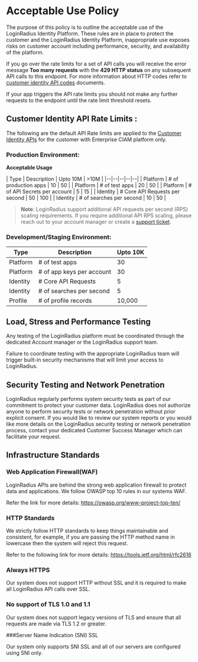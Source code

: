 # Acceptable Use Policy

The purpose of this policy is to outline the acceptable use of the LoginRadius Identity Platform. These rules are in place to protect the customer and the LoginRadius Identity Platform, inappropriate use exposes risks on customer account including performance, security, and availability of the platform.

If you go over the rate limits for a set of API calls you will receive the error message **Too many requests** with the **429 HTTP status** on any subsequent API calls to this endpoint. For more information about HTTP codes refer to [customer identity API codes](/api/v2/getting-started/response-codes/customer-identity-api-codes/#httpresponsedescriptions1) documents.

If your app triggers the API rate limits you should not make any further requests to the endpoint until the rate limit threshold resets.

## Customer Identity API Rate Limits :

The following are the default API Rate limits are applied to the [Customer Identity APIs](/api/v2/customer-identity-api/overview/) for the customer with Enterprise CIAM platform only.

### Production Environment:

**Acceptable Usage**

| Type | Description | Upto 10M | >10M |
|--|--|--|--|--|
| Platform | # of production apps | 10 | 50 |
| Platform | # of test apps | 20 | 50 |
| Platform | # of API Secrets per account | 5 | 15 |
| Identity | # Core API Requests per second | 50 | 100 |
| Identity | # of searches per second | 10 | 50 |

> **Note**: LoginRadius support additional API requests per second (RPS) scaling requirements. If you require additional API RPS scaling, please reach out to your account manager or create a [support ticket](https://adminconsole.loginradius.com/support/tickets/open-a-new-ticket).

### Development/Staging Environment:

| Type | Description | Upto 10K |
|--|--|--|
| Platform | # of test apps | 30 |
| Platform | # of app keys per account | 30 |
| Identity | # Core API Requests | 5 |
| Identity | # of searches per second | 5 |
| Profile  | # of profile records | 10,000 |

## Load, Stress and Performance Testing

Any testing of the LoginRadius platform must be coordinated through the dedicated Account manager or the LoginRadius support team. 

Failure to coordinate testing with the appropriate LoginRadius team will trigger built-in security mechanisms that will limit your access to LoginRadius.

## Security Testing and Network Penetration 

LoginRadius regularly performs system security tests as part of our commitment to protect your customer data. LoginRadius does not authorize anyone to perform security tests or network penetration without prior explicit consent. If you would like to review our system reports or you would like more details on the LoginRadius security testing or network penetration process, contact your dedicated Customer Success Manager which can facilitate your request.

## Infrastructure Standards

### Web Application Firewall(WAF)

LoginRadius APIs are behind the strong web application firewall to protect data and applications. We follow OWASP top 10 rules in our systems WAF. 

Refer the link for more details: https://owasp.org/www-project-top-ten/

### HTTP Standards

We strictly follow HTTP standards to keep things maintainable and consistent, for example, if you are passing the HTTP method name in lowercase then the system will reject this request.

Refer to the following link for more details: https://tools.ietf.org/html/rfc2616

### Always HTTPS

Our system does not support HTTP without SSL and it is required to make all LoginRadius API calls over SSL.

### No support of TLS 1.0 and 1.1

Our system does not support legacy versions of TLS and ensure that all requests are made via TLS 1.2 or greater.

###Server Name Indication (SNI) SSL

Our system only supports SNI SSL and all of our servers are configured using SNI only. 


